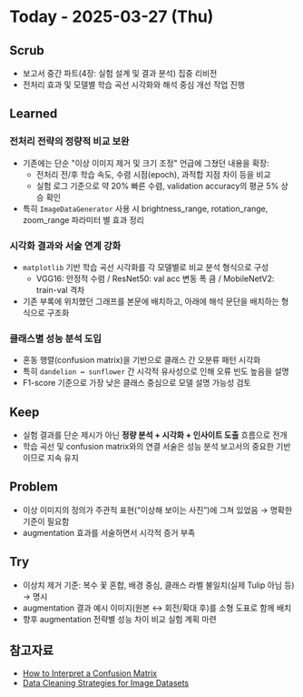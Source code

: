 # Today - 2025-03-27 (Thu)

## Scrub
- 보고서 중간 파트(4장: 실험 설계 및 결과 분석) 집중 리비전
- 전처리 효과 및 모델별 학습 곡선 시각화와 해석 중심 개선 작업 진행

## Learned

### 전처리 전략의 정량적 비교 보완
- 기존에는 단순 "이상 이미지 제거 및 크기 조정" 언급에 그쳤던 내용을 확장:
  - 전처리 전/후 학습 속도, 수렴 시점(epoch), 과적합 지점 차이 등을 비교
  - 실험 로그 기준으로 약 20% 빠른 수렴, validation accuracy의 평균 5% 상승 확인
- 특히 `ImageDataGenerator` 사용 시 brightness_range, rotation_range, zoom_range 파라미터 별 효과 정리

### 시각화 결과와 서술 연계 강화
- `matplotlib` 기반 학습 곡선 시각화를 각 모델별로 비교 분석 형식으로 구성
  - VGG16: 안정적 수렴 / ResNet50: val acc 변동 폭 큼 / MobileNetV2: train-val 격차
- 기존 부록에 위치했던 그래프를 본문에 배치하고, 아래에 해석 문단을 배치하는 형식으로 구조화

### 클래스별 성능 분석 도입
- 혼동 행렬(confusion matrix)을 기반으로 클래스 간 오분류 패턴 시각화
- 특히 `dandelion ↔ sunflower` 간 시각적 유사성으로 인해 오류 빈도 높음을 설명
- F1-score 기준으로 가장 낮은 클래스 중심으로 모델 설명 가능성 검토

## Keep
- 실험 결과를 단순 제시가 아닌 **정량 분석 + 시각화 + 인사이트 도출** 흐름으로 전개
- 학습 곡선 및 confusion matrix와의 연결 서술은 성능 분석 보고서의 중요한 기반이므로 지속 유지

## Problem
- 이상 이미지의 정의가 주관적 표현(“이상해 보이는 사진”)에 그쳐 있었음 → 명확한 기준이 필요함
- augmentation 효과를 서술하면서 시각적 증거 부족

## Try
- 이상치 제거 기준: 복수 꽃 혼합, 배경 중심, 클래스 라벨 불일치(실제 Tulip 아님 등) → 명시
- augmentation 결과 예시 이미지(원본 ↔ 회전/확대 후)를 소형 도표로 함께 배치
- 향후 augmentation 전략별 성능 차이 비교 실험 계획 마련

## 참고자료
- [How to Interpret a Confusion Matrix](https://towardsdatascience.com/understanding-confusion-matrix-a9ad42dcfd62)
- [Data Cleaning Strategies for Image Datasets](https://www.v7labs.com/blog/data-cleaning)